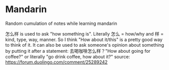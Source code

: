 # Mandarin
Random cumulation of notes while learning mandarin

怎么样 is used to ask "how something is". Literally 怎么 = how/why and 样 = kind, type, way, manner. So I think "How about it/this" is a pretty good way to think of it. It can also be used to ask someone's opinion about something by putting it after a statement: 去喝咖啡怎么样？"How about going for coffee?" or literally "go drink coffee, how about it?"
source: https://forum.duolingo.com/comment/25289242
